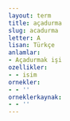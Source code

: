 ```yaml
---
layout: term
title: açadurma
slug: acadurma
letter: A
lisan: Türkçe
anlamlar:
- Açadurmak işi
ozellikler:
- - isim
ornekler:
- - ''
orneklerkaynak:
- - ''
---
```

